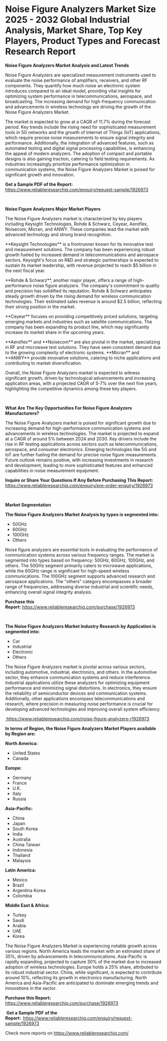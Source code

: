 <p><h1>Noise Figure Analyzers Market Size 2025 - 2032 Global Industrial Analysis, Market Share, Top Key Players, Product Types and Forecast Research Report</h1></p><p><strong>Noise Figure Analyzers Market Analysis and Latest Trends</strong></p>
<p><p>Noise Figure Analyzers are specialized measurement instruments used to evaluate the noise performance of amplifiers, receivers, and other RF components. They quantify how much noise an electronic system introduces compared to an ideal model, providing vital insights for optimizing system performance in telecommunications, aerospace, and broadcasting. The increasing demand for high-frequency communication and advancements in wireless technology are driving the growth of the Noise Figure Analyzers Market.</p><p>The market is expected to grow at a CAGR of 11.7% during the forecast period. Key trends include the rising need for sophisticated measurement tools in 5G networks and the growth of Internet of Things (IoT) applications, which require precise noise measurements to ensure signal integrity and performance. Additionally, the integration of advanced features, such as automated testing and digital signal processing capabilities, is enhancing the appeal of modern analyzers. The adoption of compact and portable designs is also gaining traction, catering to field testing requirements. As industries increasingly prioritize performance optimization in communication systems, the Noise Figure Analyzers Market is poised for significant growth and innovation.</p></p>
<p><strong>Get a Sample PDF of the Report:&nbsp;</strong> <a href="https://www.reliableresearchiq.com/enquiry/request-sample/1926973?utm_campaign=3356&utm_medium=2&utm_source=Github&utm_content=ia&utm_term=28032025&utm_id=noise-figure-analyzers">https://www.reliableresearchiq.com/enquiry/request-sample/1926973</a></p>
<p>&nbsp;</p>
<p><strong>Noise Figure Analyzers Major Market Players</strong></p>
<p><p>The Noise Figure Analyzers market is characterized by key players including Keysight Technologies, Rohde & Schwarz, Ceyear, Aeroflex, Noisecom, Micran, and ANWY. These companies lead the market with advanced technology and strong brand recognition.</p><p>**Keysight Technologies** is a frontrunner known for its innovative test and measurement solutions. The company has been experiencing robust growth fueled by increased demand in telecommunications and aerospace sectors. Keysight's focus on R&D and strategic partnerships is expected to sustain its market leadership, with revenue projected to reach $5 billion in the next fiscal year.</p><p>**Rohde & Schwarz**, another major player, offers a range of high-performance noise figure analyzers. The company's commitment to quality and precision has solidified its reputation. Rohde & Schwarz anticipates steady growth driven by the rising demand for wireless communication technologies. Their estimated sales revenue is around $2.5 billion, reflecting their strong position in the market.</p><p>**Ceyear** focuses on providing competitively priced solutions, targeting emerging markets and industries such as satellite communications. The company has been expanding its product line, which may significantly increase its market share in the upcoming years.</p><p>**Aeroflex** and **Noisecom** are also pivotal in the market, specializing in RF and microwave test solutions. They have seen consistent demand due to the growing complexity of electronic systems. **Micran** and **ANWY** provide innovative solutions, catering to niche applications and contributing to market diversification.</p><p>Overall, the Noise Figure Analyzers market is expected to witness significant growth, driven by technological advancements and increasing application areas, with a projected CAGR of 5-7% over the next five years, highlighting the competitive dynamics among these key players.</p></p>
<p>&nbsp;</p>
<p><strong>What Are The Key Opportunities For Noise Figure Analyzers Manufacturers?</strong></p>
<p><p>The Noise Figure Analyzers market is poised for significant growth due to increasing demand for high-performance communication systems and advancements in wireless technologies. The market is projected to expand at a CAGR of around 5% between 2024 and 2030. Key drivers include the rise in RF testing applications across sectors such as telecommunications, aerospace, and consumer electronics. Emerging technologies like 5G and IoT are further fueling the demand for precise noise figure measurements. Future outlook remains positive, with increasing investments in research and development, leading to more sophisticated features and enhanced capabilities in noise measurement equipment.</p></p>
<p><strong>Inquire or Share Your Questions If Any Before Purchasing This Report:</strong> <a href="https://www.reliableresearchiq.com/enquiry/pre-order-enquiry/1926973?utm_campaign=3356&utm_medium=2&utm_source=Github&utm_content=ia&utm_term=28032025&utm_id=noise-figure-analyzers">https://www.reliableresearchiq.com/enquiry/pre-order-enquiry/1926973</a></p>
<p>&nbsp;</p>
<p><strong>Market Segmentation</strong></p>
<p><strong>The Noise Figure Analyzers Market Analysis by types is segmented into:</strong></p>
<p><ul><li>50GHz</li><li>60GHz</li><li>100GHz</li><li>Others</li></ul></p>
<p><p>Noise figure analyzers are essential tools in evaluating the performance of communication systems across various frequency ranges. The market is segmented into types based on frequency: 50GHz, 60GHz, 100GHz, and others. The 50GHz segment primarily caters to microwave applications, while the 60GHz range is significant for high-speed wireless communications. The 100GHz segment supports advanced research and aerospace applications. The "others" category encompasses a broader range of frequencies, addressing diverse industrial and scientific needs, enhancing overall signal integrity analysis.</p></p>
<p><strong>Purchase this Report:&nbsp;</strong><a href="https://www.reliableresearchiq.com/purchase/1926973?utm_campaign=3356&utm_medium=2&utm_source=Github&utm_content=ia&utm_term=28032025&utm_id=noise-figure-analyzers">https://www.reliableresearchiq.com/purchase/1926973</a></p>
<p>&nbsp;</p>
<p><strong>The Noise Figure Analyzers Market Industry Research by Application is segmented into:</strong></p>
<p><ul><li>Car</li><li>Industrial</li><li>Electronic</li><li>Others</li></ul></p>
<p><p>The Noise Figure Analyzers market is pivotal across various sectors, including automotive, industrial, electronics, and others. In the automotive sector, they enhance communication systems and reduce interference. Industrial applications utilize these analyzers for optimizing equipment performance and minimizing signal distortions. In electronics, they ensure the reliability of semiconductor devices and communication systems. Additionally, other applications encompass telecommunications and research, where precision in measuring noise performance is crucial for developing advanced technologies and improving overall system efficiency.</p></p>
<p><a href="https://www.reliableresearchiq.com/noise-figure-analyzers-r1926973?utm_campaign=3356&utm_medium=2&utm_source=Github&utm_content=ia&utm_term=28032025&utm_id=noise-figure-analyzers">&nbsp;https://www.reliableresearchiq.com/noise-figure-analyzers-r1926973</a></p>
<p><strong>In terms of Region, the Noise Figure Analyzers Market Players available by Region are:</strong></p>
<p>
    <p> <strong> North America: </strong>
        <ul>
            <li>United States</li>
            <li>Canada</li>
        </ul>
        </p> 
    <p> <strong> Europe: </strong>
        <ul>
            <li>Germany</li>
            <li>France</li>
            <li>U.K.</li>
            <li>Italy</li>
            <li>Russia</li>
        </ul>
        </p> 
    <p> <strong> Asia-Pacific: </strong>
        <ul>
            <li>China</li>
            <li>Japan</li>
            <li>South Korea</li>
            <li>India</li>
            <li>Australia</li>
            <li>China Taiwan</li>
            <li>Indonesia</li>
            <li>Thailand</li>
            <li>Malaysia</li>
        </ul>
        </p> 
    <p> <strong> Latin America: </strong>
        <ul>
            <li>Mexico</li>
            <li>Brazil</li>
            <li>Argentina Korea</li>
            <li>Colombia</li>
        </ul>
        </p> 
    <p> <strong> Middle East & Africa: </strong>
        <ul>
            <li>Turkey</li>
            <li>Saudi</li>
            <li>Arabia</li>
            <li>UAE</li>
            <li>Korea</li>
        </ul>
    </p>
    </p>
<p><p>The Noise Figure Analyzers Market is experiencing notable growth across various regions. North America leads the market with an estimated share of 35%, driven by advancements in telecommunications. Asia-Pacific is rapidly expanding, projected to capture 30% of the market due to increased adoption of wireless technologies. Europe holds a 25% share, attributed to its robust industrial sector. China, while significant, is expected to contribute around 10%, reflecting its growth in electronics manufacturing. North America and Asia-Pacific are anticipated to dominate emerging trends and innovations in the sector.</p></p>
<p><strong>Purchase this Report: </strong><a href="https://www.reliableresearchiq.com/purchase/1926973?utm_campaign=3356&utm_medium=2&utm_source=Github&utm_content=ia&utm_term=28032025&utm_id=noise-figure-analyzers">https://www.reliableresearchiq.com/purchase/1926973</a></p>
<p>&nbsp;<strong>Get a Sample PDF of the Report:&nbsp;&nbsp;</strong><a href="https://www.reliableresearchiq.com/enquiry/request-sample/1926973?utm_campaign=3356&utm_medium=2&utm_source=Github&utm_content=ia&utm_term=28032025&utm_id=noise-figure-analyzers">https://www.reliableresearchiq.com/enquiry/request-sample/1926973</a></p>
<p><strong></strong></p>
<p>Check more reports on <a href="https://www.reliableresearchiq.com/?utm_campaign=3356&utm_medium=2&utm_source=Github&utm_content=ia&utm_term=28032025&utm_id=noise-figure-analyzers">https://www.reliableresearchiq.com/</a></p>